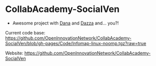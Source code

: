 # CollabAcademy-SocialVen

* Awesome project with [Dana](https://github.com/dana-bullister) and [Dazza](https://github.com/dazzaji) and... you?!


Current code base: https://github.com/OpenInnovationNetwork/CollabAcademy-SocialVen/blob/gh-pages/Code/Infomap-linux-noomp.tgz?raw=true

Website: https://github.com/OpenInnovationNetwork/CollabAcademy-SocialVen
